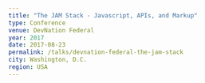 ```yaml
---
title: "The JAM Stack - Javascript, APIs, and Markup"
type: Conference
venue: DevNation Federal
year: 2017
date: 2017-08-23
permalink: /talks/devnation-federal-the-jam-stack
city: Washington, D.C.
region: USA
---
```

